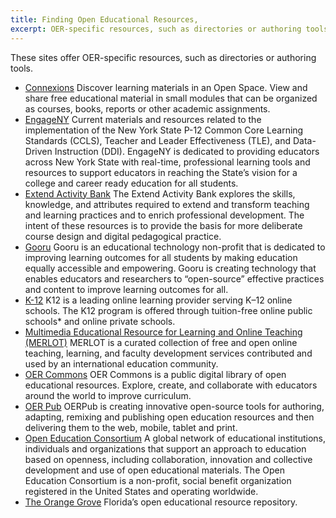 ```yaml
---
title: Finding Open Educational Resources,
excerpt: OER-specific resources, such as directories or authoring tools.
---
```


These sites offer OER-specific resources, such as directories or authoring tools.

* [Connexions](https://cnx.org/)
Discover learning materials in an Open Space. View and share free educational material in small modules that can be organized as courses, books, reports or other academic assignments.
* [EngageNY](https://www.engageny.org/)
Current materials and resources related to the implementation of the New York State P-12 Common Core Learning Standards (CCLS), Teacher and Leader Effectiveness (TLE), and Data-Driven Instruction (DDI). EngageNY is dedicated to providing educators across New York State with real-time, professional learning tools and resources to support educators in reaching the State’s vision for a college and career ready education for all students.
* [Extend Activity Bank](https://extend-bank.ecampusontario.ca/)
The Extend Activity Bank explores the skills, knowledge, and attributes required to extend and transform teaching and learning practices and to enrich professional development. The intent of these resources is to provide the basis for more deliberate course design and digital pedagogical practice.
* [Gooru](http://www.gooru.org/)
Gooru is an educational technology non-profit that is dedicated to improving learning outcomes for all students by making education equally accessible and empowering. Gooru is creating technology that enables educators and researchers to “open-source” effective practices and content to improve learning outcomes for all.
* [K-12](http://www.k12.com/)
K12 is a leading online learning provider serving K–12 online schools. The K12 program is offered through tuition-free online public schools* and online private schools.
* [Multimedia Educational Resource for Learning and Online Teaching (MERLOT)](https://www.merlot.org/merlot/index.htm)
MERLOT is a curated collection of free and open online teaching, learning, and faculty development services contributed and used by an international education community.
* [OER Commons](https://www.oercommons.org/)
OER Commons is a public digital library of open educational resources. Explore, create, and collaborate with educators around the world to improve curriculum.
* [OER Pub](https://oerpub.org/)
OERPub is creating innovative open-source tools for authoring, adapting, remixing and publishing open education resources and then delivering them to the web, mobile, tablet and print.
* [Open Education Consortium](http://www.oeconsortium.org/)
A global network of educational institutions, individuals and organizations that support an approach to education based on openness, including collaboration, innovation and collective development and use of open educational materials. The Open Education Consortium is a non-profit, social benefit organization registered in the United States and operating worldwide.
* [The Orange Grove](https://florida.theorangegrove.org/og/home.do)
Florida’s open educational resource repository.
